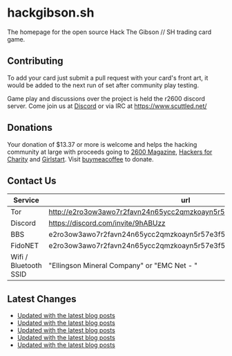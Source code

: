 # hackgibson.sh
The homepage for the open source Hack The Gibson // SH trading card game.


## Contributing

To add your card just submit a pull request with your card's front art, it would be added to the next run of set after community play testing.

Game play and discussions over the project is held the r2600 discord server. Come join us at [Discord](https://discord.com/invite/9hABUzz) or via IRC at https://www.scuttled.net/


## Donations

Your donation of $13.37 or more is welcome and helps the hacking community at large with proceeds going to [2600 Magazine](https://2600.com/), [Hackers for Charity](https://hackersforcharity.org) and [Girlstart](https://girlstart.org).  Visit [buymeacoffee](https://www.buymeacoffee.com/hackgibson.sh) to donate.


## Contact Us

Service | url
-|-
Tor | http://e2ro3ow3awo7r2favn24n65ycc2qmzkoayn5r57e3f56nvjwdcgg32ad.onion
Discord | https://discord.com/invite/9hABUzz
BBS | e2ro3ow3awo7r2favn24n65ycc2qmzkoayn5r57e3f56nvjwdcgg32ad.onion:23
FidoNET | e2ro3ow3awo7r2favn24n65ycc2qmzkoayn5r57e3f56nvjwdcgg32ad.onion:24554
Wifi / Bluetooth SSID | "Ellingson Mineral Company" or "EMC Net - <fidonet address>"

## Latest Changes
<!-- BLOG-POST-LIST:START -->
- [Updated with the latest blog posts](https://github.com/DFW2600/hackgibson.sh/commit/1f0d688cc9b4f945e87f55d1dc8f8e6e0cfa8af3)
- [Updated with the latest blog posts](https://github.com/DFW2600/hackgibson.sh/commit/09f4ffb446a8ae3a0dea3a7a0f09dd0f49b2d9c8)
- [Updated with the latest blog posts](https://github.com/DFW2600/hackgibson.sh/commit/727cfe3b17a93aa5657b5f806dd0a59057936fa7)
- [Updated with the latest blog posts](https://github.com/DFW2600/hackgibson.sh/commit/180356df62504254565321abf7ba9043221bc8df)
- [Updated with the latest blog posts](https://github.com/DFW2600/hackgibson.sh/commit/0370202c499914dd0bdc2cb44da89f22b82774c6)
<!-- BLOG-POST-LIST:END -->
